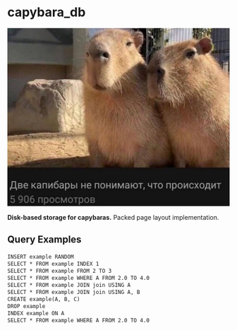 # capybara_db
![logo](./.github/logo.jpg)

**Disk-based storage for capybaras.** Packed page layout implementation.

## Query Examples
```text
INSERT example RANDOM
SELECT * FROM example INDEX 1
SELECT * FROM example FROM 2 TO 3
SELECT * FROM example WHERE A FROM 2.0 TO 4.0
SELECT * FROM example JOIN join USING A
SELECT * FROM example JOIN join USING A, B
CREATE example(A, B, C)
DROP example
INDEX example ON A
SELECT * FROM example WHERE A FROM 2.0 TO 4.0
```